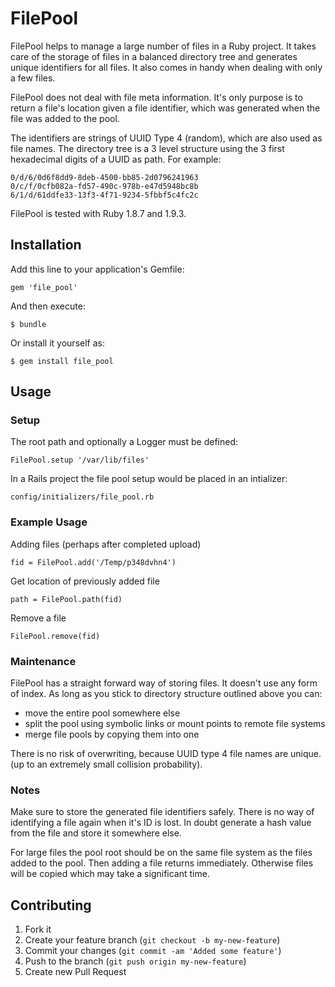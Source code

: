# FilePool

FilePool helps to manage a large number of files in a Ruby project. It
takes care of the storage of files in a balanced directory tree and
generates unique identifiers for all files. It also comes in handy
when dealing with only a few files.

FilePool does not deal with file meta information. It's only purpose
is to return a file's location given a file identifier, which was
generated when the file was added to the pool.

The identifiers are strings of UUID Type 4 (random), which are also
used as file names. The directory tree is a 3 level structure using
the 3 first hexadecimal digits of a UUID as path. For example:

    0/d/6/0d6f8dd9-8deb-4500-bb85-2d0796241963
    0/c/f/0cfb082a-fd57-490c-978b-e47d5948bc8b
    6/1/d/61ddfe33-13f3-4f71-9234-5fbbf5c4fc2c

FilePool is tested with Ruby 1.8.7 and 1.9.3.

## Installation

Add this line to your application's Gemfile:

    gem 'file_pool'

And then execute:

    $ bundle

Or install it yourself as:

    $ gem install file_pool

## Usage

### Setup
The root path and optionally a Logger must be defined:

    FilePool.setup '/var/lib/files'

In a Rails project the file pool setup would be placed in an intializer:

    config/initializers/file_pool.rb

### Example Usage

Adding files (perhaps after completed upload)

    fid = FilePool.add('/Temp/p348dvhn4')

Get location of previously added file

    path = FilePool.path(fid)

Remove a file

    FilePool.remove(fid)

### Maintenance

FilePool has a straight forward way of storing files. It doesn't use
any form of index. As long as you stick to directory structure
outlined above you can:

* move the entire pool somewhere else
* split the pool using symbolic links or mount points to remote file systems
* merge file pools by copying them into one

There is no risk of overwriting, because UUID type 4 file names are
unique. (up to an extremely small collision probability).

### Notes

Make sure to store the generated file identifiers safely. There is no
way of identifying a file again when it's ID is lost. In doubt generate a hash
value from the file and store it somewhere else.

For large files the pool root should be on the same file system as the files
added to the pool. Then adding a file returns immediately. Otherwise
files will be copied which may take a significant time.

## Contributing

1. Fork it
2. Create your feature branch (`git checkout -b my-new-feature`)
3. Commit your changes (`git commit -am 'Added some feature'`)
4. Push to the branch (`git push origin my-new-feature`)
5. Create new Pull Request
